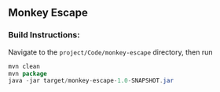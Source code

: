 ## Monkey Escape

### Build Instructions:

Navigate to the `project/Code/monkey-escape` directory, then run
```java
mvn clean
mvn package
java -jar target/monkey-escape-1.0-SNAPSHOT.jar
```